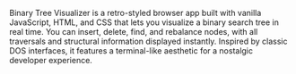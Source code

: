 Binary Tree Visualizer is a retro-styled browser app built with vanilla JavaScript, HTML, and CSS that lets you visualize a binary search tree in real time. You can insert, delete, find, and rebalance nodes, with all traversals and structural information displayed instantly. Inspired by classic DOS interfaces, it features a terminal-like aesthetic for a nostalgic developer experience.
